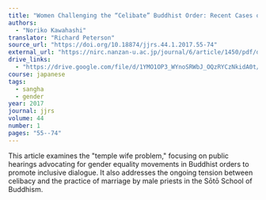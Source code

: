 ```yaml
---
title: "Women Challenging the “Celibate” Buddhist Order: Recent Cases of Progress and Regress in the Sōtō School"
authors:
  - "Noriko Kawahashi"
translator: "Richard Peterson"
source_url: "https://doi.org/10.18874/jjrs.44.1.2017.55-74"
external_url: "https://nirc.nanzan-u.ac.jp/journal/6/article/1450/pdf/download"
drive_links:
  - "https://drive.google.com/file/d/1YMO1OP3_WYnoSRWbJ_OQzRYCzNkidA0t/view?usp=sharing"
course: japanese
tags:
  - sangha
  - gender
year: 2017
journal: jjrs
volume: 44
number: 1
pages: "55--74"
---
```


This article examines the "temple wife problem," focusing on public hearings advocating for gender equality movements in Buddhist orders to promote inclusive dialogue. It also addresses the ongoing tension between celibacy and the practice of marriage by male priests in the Sōtō School of Buddhism.
